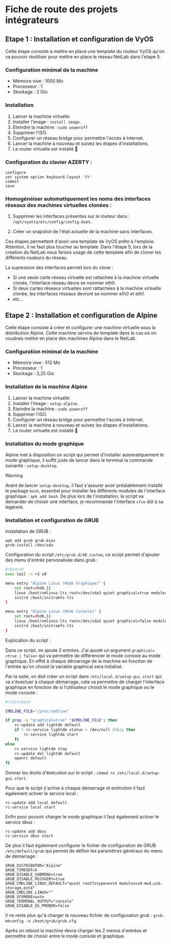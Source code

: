 # Fiche de route des projets intégrateurs

## Etape 1 : Installation et configuration de VyOS

Cette étape consiste à mettre en place une template du routeur VyOS qu'on va pouvoir réutiliser pour mettre en place le réseau NetLab dans l'étape 5.

### Configuration minimal de la machine

- Mémoire vive : 1000 Mo
- Processeur : 1
- Stockage : 2 Gio

### Installation

1. Lancer la machine virtuelle.
2. Installer l'image : `install image`.
3. Eteindre la machine : `sudo poweroff`
4. Supprimer l'ISO.
5. Configurer un réseau bridge pour permettre l'accès à Internet.
6. Lancer la machine à nouveau et suivez les étapes d'installations.
7. Le router virtuelle est installé 🎉

### Configuration du clavier AZERTY :

```shell
configure
set system option keyboard-layout 'fr'
commit
save
```

### Homogénéiser automatiquement les noms des interfaces réseaux des machines virtuelles clonées :

1. Supprimer les interfaces présentes sur le routeur dans : `​/opt/vyatta/etc/config/config.boot`.

2. Créer un snapshot de l'état actuelle de la machine sans interfaces.

Ces étapes permettent d'avoir une template de VyOS prête à l'emploie. Attention, il ne faut plus toucher au template. Dans l'étape 5, lors de la création du NetLab nous ferons usage de cette template afin de cloner les différents routeurs du réseau.

La supression des interfaces permet lors du clone :
- Si une seule carte réseau virtuelle est rattachée à la machine virtuelle
clonée, l’interface réseau devra se nommer eth0.
- Si deux cartes réseaux virtuelles sont rattachées à la machine virtuelle
clonée, les interfaces réseaux devront se nommer eth0 et eth1.
- etc...

## Etape 2 : Installation et configuration de Alpine

Cette étape consiste à créer et configurer une machine virtuelle sous la distribution Alpine. Cette machine servira de template dans le cas où on voudrais mettre en place des machines Alpine dans le NetLab.

### Configuration minimal de la machine

- Mémoire vive : 512 Mo
- Processeur : 1
- Stockage : 3,25 Gio

### Installation de la machine Alpine

1. Lancer la machine virtuelle.
2. Installer l'image : `setup-alpine`.
3. Eteindre la machine : `sudo poweroff`
4. Supprimer l'ISO.
5. Configurer un réseau bridge pour permettre l'accès à Internet.
6. Lancer la machine à nouveau et suivez les étapes d'installations.
7. Le router virtuelle est installé 🎉

### Installation du mode graphique

Alpine met à disposition un script qui permet d'installer automatiquement le mode graphique, il suffit juste de lancer dans le terminal la commande suivante : `setup-desktop`.

> [!WARNING]
> Avant de lancer `setup-desktop`, il faut s'assurer avoir préalablement installé le package `bash`, essentiel pour installer les différents modules de l'interface graphique : `apk add bash`. De plus lors de l'installation, le script va demander de choisir une interface, je recommande l'interface `xfce` dût à sa légèreté.

### Installation et configuration de GRUB

Installation de GRUB :

```shell
apk add grub grub-bios
grub-install /dev/sda
```

Configuration du script `/etc/grub.d/40_custom`, ce script permet d'ajouter des menu d'entrée personalisée dans grub :

```bash
#!bin/sh
exec tail -n +3 s0

menu entry "Alpine Linux (Mode Graphique)" {
	set root=(hd0,1)
	linux /boot/vmlinuz-lts root=/dev/sda3 quiet graphical=true modules=sd-mod,usb-storage,ext4
	initrd /boot/initramfs-lts
}

menu entry "Alpine Linux (Mode Console)" {
	set root=(hd0,1)
	linux /boot/vmlinuz-lts root=/dev/sda3 quiet graphical=false modules=sd-mod,usb-storage,ext4
	initrd /boot/initramfs-lts
}
```

Explication du script :

Dans ce script, on ajoute 2 entrées. J'ai ajouté un argument `graphical=<true | false>` qui va permettre de différencier le mode console au mode graphique. En effet à chaque démarrage de la machine en fonction de l'entrée qu'on choisit la variable graphical sera initialisé.

Par la suite, on doit créer un script dans `/etc/local.d/setup-gui.start` qui va  s'éxectuer à chaque démarrage, cela va permettre de charger l'interface graphique en fonction de si l'utilisateur choisit le mode graphique ou le mode console :

```bash
#!/bin/bash

CMDLINE_FILE="/proc/cmdline"

if grep -q "graphical=true" "$CMDLINE_FILE"; then
    rc-update add lightdm default
    if ! rc-service lightdm status > /dev/null 2>&1; then
        rc-service lightdm start
    fi
else
    rc-service lightdm stop
    rc-update del lightdm default
    openrc default
fi
```

Donner les droits d'éxécution sur le script : `chmod +x /etc/local.d/setup-gui.start`.

Pour que le script s'active à chaque démarrage et extinction il faut également activer le service local :

```shell
rc-update add local default
rc-service local start
```

Enfin pour pouvoir charger le mode graphique il faut également activer le service dbus :

```shell
rc-update add dbus
rc-service dbus start
```

De plus il faut également configurer le fichier de configuration de GRUB `​/etc/default/grub​` qui permet de définir les paramètres généraux du menu de démarrage :

```text
GRUB_DISTRIBUTOR="Alpine"
GRUB_TIMEOUT=5
GRUB_DISABLE_SUBMENU=true
GRUB_DISABLE_RECOVERY=true
GRUB_CMDLINE_LINUX_DEFAULT="quiet rootfstype=ext4 modules=sd-mod,usb-storage,ext4"
GRUB_CMDLINE_LINUX=""
GRUB_GFXMODE=auto
GRUB_TERMINAL_OUTPUT="console"
GRUB_DISABLE_OS_PROBER=false
```

Il ne reste plus qu'à charger le nouveau fichier de configuration grub : `grub-mkconfig -o /boot/grub/grub.cfg`.

Après un reboot la machine devra charger les 2 menus d'entrées et permettre de choisir entre le mode console et graphique.

